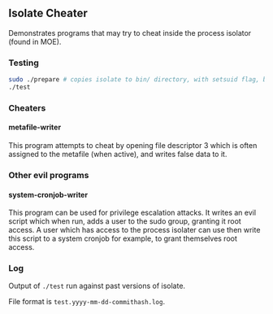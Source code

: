 ## Isolate Cheater

Demonstrates programs that may try to cheat inside the process isolator (found in MOE).

### Testing

```sh
sudo ./prepare # copies isolate to bin/ directory, with setsuid flag, but executable only by $SUDO_GID
./test
```

### Cheaters

#### metafile-writer

This program attempts to cheat by opening file descriptor 3 which is often assigned to the metafile (when active), and writes false data to it.

### Other evil programs

#### system-cronjob-writer

This program can be used for privilege escalation attacks. It writes an evil script which when run, adds a user to the sudo group, granting it root access. A user which has access to the process isolater can use then write this script to a system cronjob for example, to grant themselves root access.

### Log

Output of `./test` run against past versions of isolate.

File format is `test.yyyy-mm-dd-commithash.log`.


